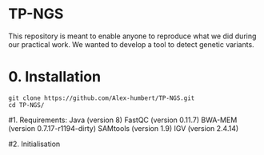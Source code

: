 # TP-NGS
This repository is meant to enable anyone to reproduce what we did during our practical work. We wanted to develop a tool to detect genetic variants.

# 0. Installation
```
git clone https://github.com/Alex-humbert/TP-NGS.git
cd TP-NGS/
```

#1. Requirements:
Java (version 8)
FastQC (version 0.11.7)
BWA-MEM (version 0.7.17-r1194-dirty)
SAMtools (version 1.9)
IGV (version 2.4.14)

#2. Initialisation
